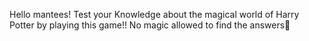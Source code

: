 Hello mantees!
Test your Knowledge about the magical world of Harry Potter by playing this game!!
No magic allowed to find the answers👀